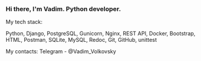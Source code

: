 ### Hi there, I'm Vadim. Python developer.

My tech stack:

Python, Django, PostgreSQL, Gunicorn, Nginx, REST API, Docker, Bootstrap, HTML, Postman, SQLite, MySQL, Redoc, Git, GitHub, unittest


My contacts:
Telegram - @Vadim_Volkovsky
